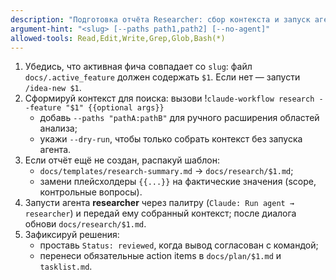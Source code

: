 ```yaml
---
description: "Подготовка отчёта Researcher: сбор контекста и запуск агента."
argument-hint: "<slug> [--paths path1,path2] [--no-agent]"
allowed-tools: Read,Edit,Write,Grep,Glob,Bash(*)
---
```

1) Убедись, что активная фича совпадает со `slug`: файл `docs/.active_feature` должен содержать `$1`. Если нет — запусти `/idea-new $1`.
2) Сформируй контекст для поиска: вызови
!`claude-workflow research --feature "$1" {{optional args}}`
   - добавь `--paths "pathA:pathB"` для ручного расширения областей анализа;
   - укажи `--dry-run`, чтобы только собрать контекст без запуска агента.
3) Если отчёт ещё не создан, распакуй шаблон:
   - `docs/templates/research-summary.md` → `docs/research/$1.md`;
   - замени плейсхолдеры `{{...}}` на фактические значения (scope, контрольные вопросы).
4) Запусти агента **researcher** через палитру (`Claude: Run agent → researcher`) и передай ему собранный контекст; после диалога обнови `docs/research/$1.md`.
5) Зафиксируй решения:
   - проставь `Status: reviewed`, когда вывод согласован с командой;
   - перенеси обязательные action items в `docs/plan/$1.md` и `tasklist.md`.

